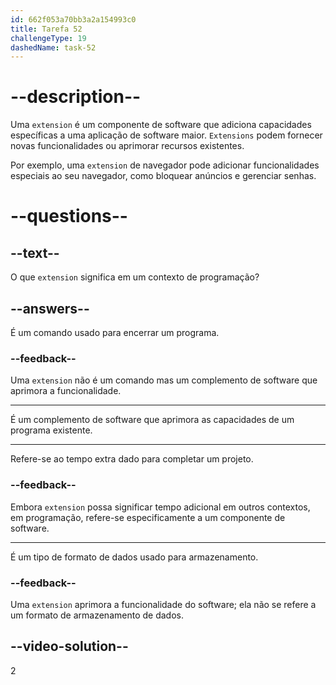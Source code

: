 ```yaml
---
id: 662f053a70bb3a2a154993c0
title: Tarefa 52
challengeType: 19
dashedName: task-52
---
```


# --description--

Uma `extension` é um componente de software que adiciona capacidades específicas a uma aplicação de software maior. `Extensions` podem fornecer novas funcionalidades ou aprimorar recursos existentes.

Por exemplo, uma `extension` de navegador pode adicionar funcionalidades especiais ao seu navegador, como bloquear anúncios e gerenciar senhas.

# --questions--

## --text--

O que `extension` significa em um contexto de programação?

## --answers--

É um comando usado para encerrar um programa.

### --feedback--

Uma `extension` não é um comando mas um complemento de software que aprimora a funcionalidade.

---

É um complemento de software que aprimora as capacidades de um programa existente.

---

Refere-se ao tempo extra dado para completar um projeto.

### --feedback--

Embora `extension` possa significar tempo adicional em outros contextos, em programação, refere-se especificamente a um componente de software.

---

É um tipo de formato de dados usado para armazenamento.

### --feedback--

Uma `extension` aprimora a funcionalidade do software; ela não se refere a um formato de armazenamento de dados.

## --video-solution--

2

